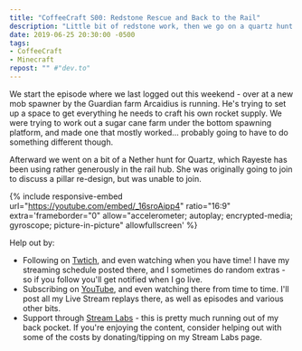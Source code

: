```yaml
---
title: "CoffeeCraft S00: Redstone Rescue and Back to the Rail"
description: "Little bit of redstone work, then we go on a quartz hunt for the pillars in our rail system."
date: 2019-06-25 20:30:00 -0500
tags:
- CoffeeCraft
- Minecraft
repost: "" #"dev.to"
---
```


We start the episode where we last logged out this weekend - over at a new mob spawner by the Guardian farm Arcaidius is running. He's trying to set up a space to get everything he needs to craft his own rocket supply. We were trying to work out a sugar cane farm under the bottom spawning platform, and made one that mostly worked... probably going to have to do something different though.

Afterward we went on a bit of a Nether hunt for Quartz, which Rayeste has been using rather generously in the rail hub. She was originally going to join to discuss a pillar re-design, but was unable to join.
<!--more-->

{% include responsive-embed url="https://youtube.com/embed/_16sroAipp4" ratio="16:9" extra='frameborder="0" allow="accelerometer; autoplay; encrypted-media; gyroscope; picture-in-picture" allowfullscreen' %}

Help out by:
 * Following on [Twtich](https://twitch.tv/AnonJr_Live), and even watching when you have time! I have my streaming schedule posted there, and I sometimes do random extras - so if you follow you'll get notified when I go live.
 * Subscribing on [YouTube](http://www.youtube.com/channel/UCXafqhKHbkSUIrq0LAuu0tw), and even watching there from time to time. I'll post all my Live Stream replays there, as well as episodes and various other bits.
 * Support through [Stream Labs](https://streamlabs.com/anonjr_live) - this is pretty much running out of my back pocket. If you're enjoying the content, consider helping out with some of the costs by donating/tipping on my Stream Labs page.
